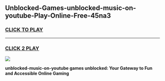 
## Unblocked-Games-unblocked-music-on-youtube-Play-Online-Free-45na3
<h3>
<a href="https://premium76.site?title=unblocked-music-on-youtube&ref=26A">CLICK TO PLAY</a></h3>
<hr>

<h3>
<a href="https://premium76.site?title=unblocked-music-on-youtube&ref=26A">CLICK 2 PLAY</a>
  
</h3>

<a href="https://premium76.site?title=unblocked-music-on-youtube&ref=26A"><img src="https://clearcache.store/games.png"></a>


**unblocked-music-on-youtube games unblocked: Your Gateway to Fun and Accessible Online Gaming**
